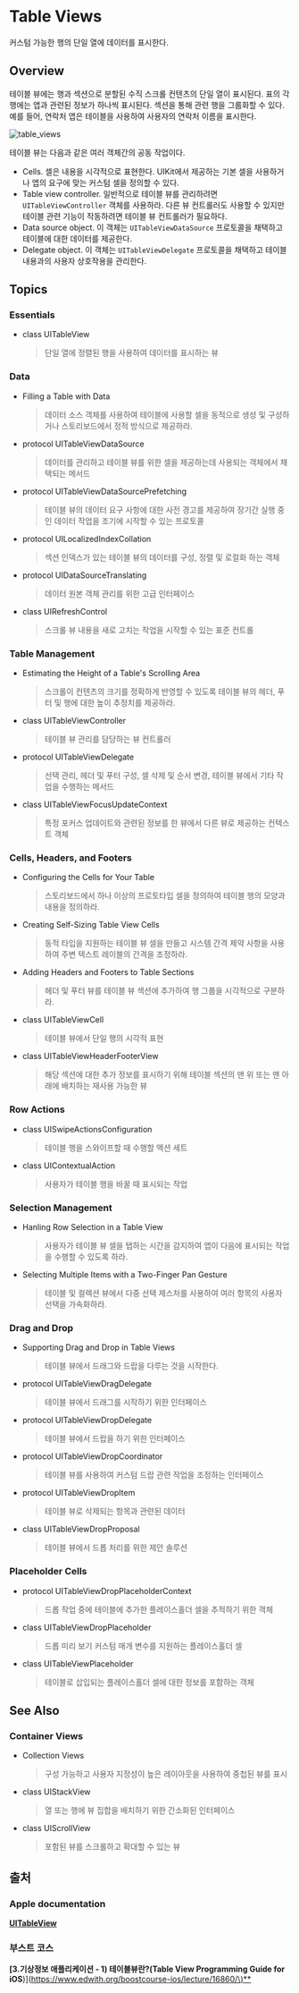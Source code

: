 # Table Views

커스텀 가능한 행의 단일 열에 데이터를 표시한다.

## Overview

테이블 뷰에는 행과 섹션으로 분할된 수직 스크롤 컨텐츠의 단일 열이 표시된다. 표의 각 행에는 앱과 관련된 정보가 하나씩 표시된다. 섹션을 통해 관련 행을 그룹화할 수 있다. 예를 들어, 연락처 앱은 테이블을 사용하여 사용자의 연락처 이름을 표시한다.

![table\_views](../.gitbook/assets/table_views.png)

테이블 뷰는 다음과 같은 여러 객체간의 공동 작업이다.

* Cells. 셀은 내용을 시각적으로 표현한다. UIKit에서 제공하는 기본 셀을 사용하거나 앱의 요구에 맞는 커스텀 셀을 정의할 수 있다.
* Table view controller. 일반적으로 테이블 뷰를 관리하려면 `UITableViewController` 객체를 사용하라. 다른 뷰 컨트롤러도 사용할 수 있지만 테이블 관련 기능이 작동하려면 테이블 뷰 컨트롤러가 필요하다.
* Data source object. 이 객체는 `UITableViewDataSource` 프로토콜을 채택하고 테이블에 대한 데이터를 제공한다.
* Delegate object. 이 객체는 `UITableViewDelegate` 프로토콜을 채택하고 테이블 내용과의 사용자 상호작용을 관리한다. 

## Topics

### Essentials

* class UITableView

  > 단일 열에 정렬된 행을 사용하여 데이터를 표시하는 뷰

### Data

* Filling a Table with Data

  > 데이터 소스 객체를 사용하여 테이블에 사용할 셀을 동적으로 생성 및 구성하거나 스토리보드에서 정적 방식으로 제공하라.

* protocol UITableViewDataSource

  > 데이터를 관리하고 테이블 뷰를 위한 셀을 제공하는데 사용되는 객체에서 채택되는 메서드

* protocol UITableViewDataSourcePrefetching

  > 테이블 뷰의 데이터 요구 사항에 대한 사전 경고를 제공하여 장기간 실행 중인 데이터 작업을 조기에 시작할 수 있는 프로토콜

* protocol UILocalizedIndexCollation

  > 섹션 인덱스가 있는 테이블 뷰의 데이터를 구성, 정렬 및 로컬화 하는 객체

* protocol UIDataSourceTranslating

  > 데이터 원본 객체 관리를 위한 고급 인터페이스

* class UIRefreshControl

  > 스크롤 뷰 내용을 새로 고치는 작업을 시작할 수 있는 표준 컨트롤

### Table Management

* Estimating the Height of a Table's Scrolling Area

  > 스크롤이 컨텐츠의 크기를 정확하게 반영할 수 있도록 테이블 뷰의 헤더, 푸터 및 행에 대한 높이 추정치를 제공하라.

* class UITableViewController

  > 테이블 뷰 관리를 담당하는 뷰 컨트롤러

* protocol UITableViewDelegate

  > 선택 관리, 헤더 및 푸터 구성, 셀 삭제 및 순서 변경, 테이블 뷰에서 기타 작업을 수행하는 메서드

* class UITableViewFocusUpdateContext

  > 특정 포커스 업데이트와 관련된 정보를 한 뷰에서 다른 뷰로 제공하는 컨텍스트 객체

### Cells, Headers, and Footers

* Configuring the Cells for Your Table

  > 스토리보드에서 하나 이상의 프로토타입 셀을 정의하여 테이블 행의 모양과 내용을 정의하라.

* Creating Self-Sizing Table View Cells

  > 동적 타입을 지원하는 테이블 뷰 셀을 만들고 시스템 간격 제약 사항을 사용하여 주변 텍스트 레이블의 간격을 조정하라.

* Adding Headers and Footers to Table Sections

  > 헤더 및 푸터 뷰를 테이블 뷰 섹션에 추가하여 행 그룹을 시각적으로 구분하라.

* class UITableViewCell

  > 테이블 뷰에서 단일 행의 시각적 표현

* class UITableViewHeaderFooterView

  > 해당 섹션에 대한 추가 정보를 표시하기 위해 테이블 섹션의 맨 위 또는 맨 아래에 배치하는 재사용 가능한 뷰

### Row Actions

* class UISwipeActionsConfiguration

  > 테이블 행을 스와이프할 때 수행할 액션 세트

* class UIContextualAction

  > 사용자가 테이블 행을 바꿀 때 표시되는 작업

### Selection Management

* Hanling Row Selection in a Table View

  > 사용자가 테이블 뷰 셀을 탭하는 시간을 감지하여 앱이 다음에 표시되는 작업을 수행할 수 있도록 하라.

* Selecting Multiple Items with a Two-Finger Pan Gesture

  > 테이블 및 컬렉션 뷰에서 다중 선택 제스처를 사용하여 여러 항목의 사용자 선택을 가속화하라.

### Drag and Drop

* Supporting Drag and Drop in Table Views

  > 테이블 뷰에서 드래그와 드랍을 다루는 것을 시작한다.

* protocol UITableViewDragDelegate

  > 테이블 뷰에서 드래그를 시작하기 위한 인터페이스

* protocol UITableViewDropDelegate

  > 테이블 뷰에서 드랍을 하기 위한 인터페이스

* protocol UITableViewDropCoordinator

  > 테이블 뷰를 사용하여 커스텀 드랍 관련 작업을 조정하는 인터페이스

* protocol UITableViewDropItem

  > 테이블 뷰로 삭제되는 항목과 관련된 데이터

* class UITableViewDropProposal

  > 테이블 뷰에서 드롭 처리를 위한 제안 솔루션

### Placeholder Cells

* protocol UITableViewDropPlaceholderContext

  > 드롭 작업 중에 테이블에 추가한 플레이스홀더 셀을 추적하기 위한 객체

* class UITableViewDropPlaceholder

  > 드롭 미리 보기 커스텀 매개 변수를 지원하는 플레이스홀더 셀

* class UITableViewPlaceholder

  > 테이블로 삽입되는 플레이스홀더 셀에 대한 정보를 포함하는 객체

## See Also

### Container Views

* Collection Views

  > 구성 가능하고 사용자 지정성이 높은 레이아웃을 사용하여 중첩된 뷰를 표시

* class UIStackView

  > 열 또는 행에 뷰 집합을 배치하기 위한 간소화된 인터페이스

* class UIScrollView

  > 포함된 뷰를 스크롤하고 확대할 수 있는 뷰

## 출처

### Apple documentation

[**UITableView**](https://developer.apple.com/documentation/uikit/uitableview)

### 부스트 코스

**\[3.기상정보 애플리케이션 - 1\) 테이블뷰란?\(Table View Programming Guide for iOS**\)\]\([https://www.edwith.org/boostcourse-ios/lecture/16860/\)\*\*](https://www.edwith.org/boostcourse-ios/lecture/16860/%29**)


